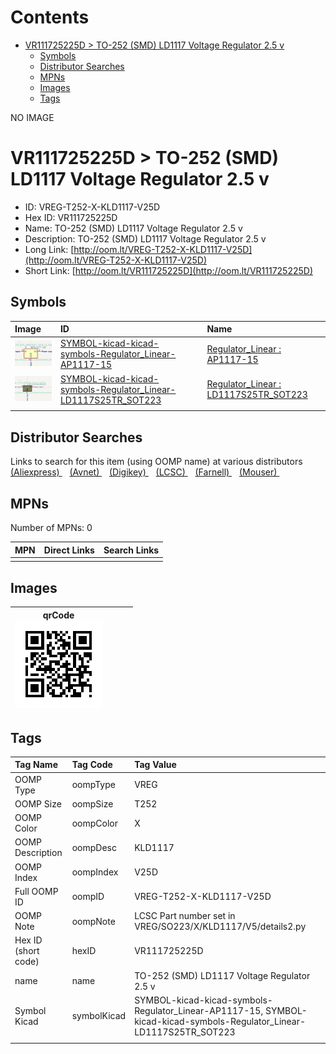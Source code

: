 



Contents
========

* [VR111725225D > TO-252 (SMD) LD1117 Voltage Regulator 2.5 v](#vr111725225d--to-252-smd-ld1117-voltage-regulator-25-v)
	* [Symbols](#symbols)
	* [Distributor Searches](#distributor-searches)
	* [MPNs](#mpns)
	* [Images](#images)
	* [Tags](#tags)
  
NO IMAGE  
# VR111725225D > TO-252 (SMD) LD1117 Voltage Regulator 2.5 v

- ID: VREG-T252-X-KLD1117-V25D
- Hex ID: VR111725225D
- Name: TO-252 (SMD) LD1117 Voltage Regulator 2.5 v
- Description: TO-252 (SMD) LD1117 Voltage Regulator 2.5 v
- Long Link: [http://oom.lt/VREG-T252-X-KLD1117-V25D](http://oom.lt/VREG-T252-X-KLD1117-V25D)
- Short Link: [http://oom.lt/VR111725225D](http://oom.lt/VR111725225D)

## Symbols
  

|Image|ID|Name|
| :--- | :--- | :--- |
|[![](https://raw.githubusercontent.com/oomlout/oomlout_OOMP_eda_V2/main/SYMBOL/kicad/kicad-symbols/Regulator_Linear/AP1117-15/image_140.png)](https://github.com/oomlout/oomlout_OOMP_eda_V2/tree/main/SYMBOL/kicad/kicad-symbols/Regulator_Linear/AP1117-15/)|[SYMBOL-kicad-kicad-symbols-Regulator_Linear-AP1117-15](https://github.com/oomlout/oomlout_OOMP_eda_V2/tree/main/SYMBOL/kicad/kicad-symbols/Regulator_Linear/AP1117-15/)|[Regulator_Linear : AP1117-15](https://github.com/oomlout/oomlout_OOMP_eda_V2/tree/main/SYMBOL/kicad/kicad-symbols/Regulator_Linear/AP1117-15/)|
|[![](https://raw.githubusercontent.com/oomlout/oomlout_OOMP_eda_V2/main/SYMBOL/kicad/kicad-symbols/Regulator_Linear/LD1117S25TR_SOT223/image_140.png)](https://github.com/oomlout/oomlout_OOMP_eda_V2/tree/main/SYMBOL/kicad/kicad-symbols/Regulator_Linear/LD1117S25TR_SOT223/)|[SYMBOL-kicad-kicad-symbols-Regulator_Linear-LD1117S25TR_SOT223](https://github.com/oomlout/oomlout_OOMP_eda_V2/tree/main/SYMBOL/kicad/kicad-symbols/Regulator_Linear/LD1117S25TR_SOT223/)|[Regulator_Linear : LD1117S25TR_SOT223](https://github.com/oomlout/oomlout_OOMP_eda_V2/tree/main/SYMBOL/kicad/kicad-symbols/Regulator_Linear/LD1117S25TR_SOT223/)|
||||

## Distributor Searches
  
Links to search for this item (using OOMP name) at various distributors  
[(Aliexpress) ](https://www.aliexpress.com/wholesale?SearchText=1117TO-252+SMD+LD1117+Voltage+Regulator+2.5+v)&nbsp;&nbsp;&nbsp;[(Avnet) ](https://www.avnet.com/shop/us/search/TO-252+SMD+LD1117+Voltage+Regulator+2.5+v)&nbsp;&nbsp;&nbsp;[(Digikey) ](https://www.digikey.co.uk/en/products/result?s=TO-252+SMD+LD1117+Voltage+Regulator+2.5+v)&nbsp;&nbsp;&nbsp;[(LCSC) ](https://www.lcsc.com/search?q=TO-252+SMD+LD1117+Voltage+Regulator+2.5+v)&nbsp;&nbsp;&nbsp;[(Farnell) ](https://uk.farnell.com/search?st=TO-252+SMD+LD1117+Voltage+Regulator+2.5+v)&nbsp;&nbsp;&nbsp;[(Mouser) ](https://www.mouser.com/c/?q=TO-252+SMD+LD1117+Voltage+Regulator+2.5+v)&nbsp;&nbsp;&nbsp;
## MPNs
  
Number of MPNs: 0  

|MPN|Direct Links|Search Links|
| :--- | :--- | :--- |
||||

## Images
  

|qrCode<br>[![](https://raw.githubusercontent.com/oomlout/oomlout_OOMP_parts_V2/main/VREG/T252/X/KLD1117/V25D/qrCode_140.png)](https://github.com/oomlout/oomlout_OOMP_parts_V2/tree/main/VREG/T252/X/KLD1117/V25D/qrCode.png)||||
| :---: | :---: | :---: | :---: |

## Tags
  

|Tag Name|Tag Code|Tag Value|
| :--- | :--- | :--- |
|OOMP Type|oompType|VREG|
|OOMP Size|oompSize|T252|
|OOMP Color|oompColor|X|
|OOMP Description|oompDesc|KLD1117|
|OOMP Index|oompIndex|V25D|
|Full OOMP ID|oompID|VREG-T252-X-KLD1117-V25D|
|OOMP Note|oompNote|LCSC Part number set in VREG/SO223/X/KLD1117/V5/details2.py|
|Hex ID (short code)|hexID|VR111725225D|
|name|name|TO-252 (SMD) LD1117 Voltage Regulator 2.5 v|
|Symbol Kicad|symbolKicad|SYMBOL-kicad-kicad-symbols-Regulator_Linear-AP1117-15, SYMBOL-kicad-kicad-symbols-Regulator_Linear-LD1117S25TR_SOT223|
||||
